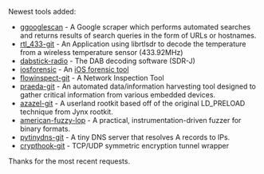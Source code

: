 Newest tools added: 

* [ggooglescan](http://www.morningstarsecurity.com/research/gggooglescan) - A Google scraper which performs automated searches and returns results of search queries in the form of URLs or hostnames.
* [rtl_433-git](https://github.com/merbanan/rtl_433) - An Application using librtlsdr to decode the temperature from a wireless temperature sensor (433.92MHz)
* [dabstick-radio](http://www.sdr-j.tk/) - The DAB decoding software (SDR-J)
* [iosforensic](https://github.com/Flo354/iOSForensic) - An [iOS forensic tool](https://www.owasp.org/index.php/Projects/OWASP_iOSForensic)
* [flowinspect-git](https://github.com/7h3rAm/flowinspect) - A Network Inspection Tool
* [praeda-git](https://github.com/percx/Praeda) - An automated data/information harvesting tool designed to gather critical information from various embedded devices.
* [azazel-git](https://github.com/chokepoint/azazel) - A userland rootkit based off of the original LD_PRELOAD technique from Jynx rootkit.
* [american-fuzzy-lop](https://code.google.com/p/american-fuzzy-lop/) - A practical, instrumentation-driven fuzzer for binary formats.
* [pytinydns-git](https://github.com/chokepoint/pytinydns) - A tiny DNS server that resolves A records to IPs.
* [crypthook-git](https://github.com/chokepoint/CryptHook) - TCP/UDP symmetric encryption tunnel wrapper

Thanks for the most recent requests.
